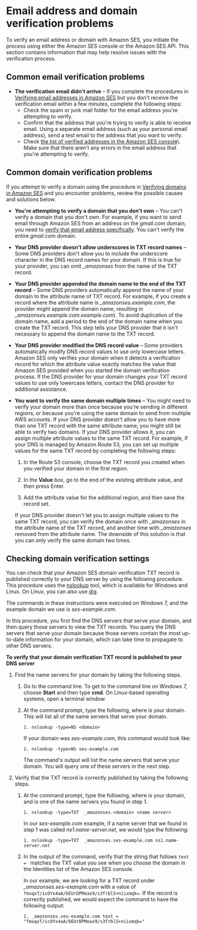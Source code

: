 # Email address and domain verification problems<a name="troubleshoot-verification"></a>

To verify an email address or domain with Amazon SES, you initiate the process using either the Amazon SES console or the Amazon SES API\. This section contains information that may help resolve issues with the verification process\.

## Common email verification problems<a name="troubleshoot-verification-email"></a>
+ **The verification email didn't arrive** – If you complete the procedures in [Verifying email addresses in Amazon SES](verify-email-addresses.md) but you don't receive the verification email within a few minutes, complete the following steps:
  + Check the spam or junk mail folder for the email address you're attempting to verify\.
  + Confirm that the address that you're trying to verify is able to receive email\. Using a separate email address \(such as your personal email address\), send a test email to the address that you want to verify\.
  + Check [the list of verified addresses in the Amazon SES console](https://console.aws.amazon.com/ses/home#verified-senders-email:)\. Make sure that there aren't any errors in the email address that you're attempting to verify\.

## Common domain verification problems<a name="troubleshoot-verification-domain"></a>

If you attempt to verify a domain using the procedure in [Verifying domains in Amazon SES](verify-domains.md) and you encounter problems, review the possible causes and solutions below\.
+ **You're attempting to verify a domain that you don't own** – You can't verify a domain that you don't own\. For example, if you want to send email through Amazon SES from an address on the *gmail\.com* domain, you need to [verify that email address specifically](verify-email-addresses.md)\. You can't verify the entire *gmail\.com* domain\.
+ **Your DNS provider doesn't allow underscores in TXT record names** – Some DNS providers don't allow you to include the underscore character in the DNS record names for your domain\. If this is true for your provider, you can omit *\_amazonses* from the name of the TXT record\.
+ **Your DNS provider appended the domain name to the end of the TXT record** – Some DNS providers automatically append the name of your domain to the attribute name of TXT record\. For example, if you create a record where the attribute name is *\_amazonses\.example\.com*, the provider might append the domain name, resulting in *\_amazonses\.example\.com\.example\.com*\)\. To avoid duplication of the domain name, add a period to the end of the domain name when you create the TXT record\. This step tells your DNS provider that it isn't necessary to append the domain name to the TXT record\.
+ **Your DNS provider modified the DNS record value** – Some providers automatically modify DNS record values to use only lowercase letters\. Amazon SES only verifies your domain when it detects a verification record for which the attribute value exactly matches the value that Amazon SES provided when you started the domain verification process\. If the DNS provider for your domain changes your TXT record values to use only lowercase letters, contact the DNS provider for additional assistance\.
+ **You want to verify the same domain multiple times** – You might need to verify your domain more than once because you're sending in different regions, or because you're using the same domain to send from multiple AWS accounts\. If your DNS provider doesn't allow you to have more than one TXT record with the same attribute name, you might still be able to verify two domains\. If your DNS provider allows it, you can assign multiple attribute values to the same TXT record\. For example, if your DNS is managed by Amazon Route 53, you can set up multiple values for the same TXT record by completing the following steps: 

  1. In the Route 53 console, choose the TXT record you created when you verified your domain in the first region\.

  1. In the **Value** box, go to the end of the existing attribute value, and then press Enter\.

  1. Add the attribute value for the additional region, and then save the record set\.

  If your DNS provider doesn't let you to assign multiple values to the same TXT record, you can verify the domain once with *\_amazonses* in the attribute name of the TXT record, and another time with *\_amazonses* removed from the attribute name\. The downside of this solution is that you can only verify the same domain two times\.

## Checking domain verification settings<a name="troubleshoot-verification-domain-dns"></a>

You can check that your Amazon SES domain verification TXT record is published correctly to your DNS server by using the following procedure\. This procedure uses the [nslookup](http://en.wikipedia.org/wiki/Nslookup) tool, which is available for Windows and Linux\. On Linux, you can also use [dig](http://en.wikipedia.org/wiki/Dig_(command))\.

The commands in these instructions were executed on Windows 7, and the example domain we use is *ses\-example\.com*\.

In this procedure, you first find the DNS servers that serve your domain, and then query those servers to view the TXT records\. You query the DNS servers that serve your domain because those servers contain the most up\-to\-date information for your domain, which can take time to propagate to other DNS servers\.

**To verify that your domain verification TXT record is published to your DNS server**

1. Find the name servers for your domain by taking the following steps\.

   1. Go to the command line\. To get to the command line on Windows 7, choose **Start** and then type **cmd**\. On Linux\-based operating systems, open a terminal window\.

   1. At the command prompt, type the following, where *<domain>* is your domain\. This will list all of the name servers that serve your domain\. 

      ```
      1. nslookup -type=NS <domain>
      ```

      If your domain was *ses\-example\.com*, this command would look like:

      ```
      1. nslookup -type=NS ses-example.com
      ```

      The command's output will list the name servers that serve your domain\. You will query one of these servers in the next step\.

1. Verify that the TXT record is correctly published by taking the following steps\. 

   1. At the command prompt, type the following, where *<domain>* is your domain, and *<name server>* is one of the name servers you found in step 1\.

      ```
      1. nslookup -type=TXT  _amazonses.<domain> <name server>
      ```

      In our *ses\-example\.com* example, if a name server that we found in step 1 was called *ns1\.name\-server\.net*, we would type the following:

      ```
      1. nslookup -type=TXT  _amazonses.ses-example.com ns1.name-server.net
      ```

   1. In the output of the command, verify that the string that follows `text = ` matches the TXT value you see when you choose the domain in the Identities list of the Amazon SES console\. 

      In our example, we are looking for a TXT record under *\_amazonses\.ses\-example\.com* with a value of `fmxqxT/icOYx4aA/bEUrDPMeax9/s3frblS+niixmqk=`\. If the record is correctly published, we would expect the command to have the following output:

      ```
      1. _amazonses.ses-example.com text = "fmxqxT/icOYx4aA/bEUrDPMeax9/s3frblS+niixmqk="
      ```
